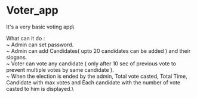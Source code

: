 # Voter_app
 
It's a very basic voting app\

What can it do :\
~ Admin can set password.\
~ Admin can add Candidates( upto 20 candidates can be added ) and their slogans.\
~ Voter can vote any candidate ( only after 10 sec of previous vote to prevent multiple votes by same candidate ).\
~ When the election is ended by the admin, Total vote casted, Total Time, Candidate with max votes and Each candidate with the number of vote casted to him is displayed.\
